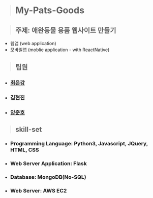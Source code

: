 > # My-Pats-Goods

> ## 주제: 애완동물 용품 웹사이트 만들기

- 웹앱 (web application)
- 모바일앱 (moblie application - with ReactNative)

> ## 팀원

- ### [최은강](https://github.com/We-are-the-Sparta08-Enginner-Friends/My-Pats-Goods/tree/master/%EA%B8%B0%ED%9A%8D)
- ### [김현진](https://github.com/We-are-the-Sparta08-Enginner-Friends/My-Pats-Goods/tree/master/%EA%B8%B0%ED%9A%8D/%EA%B9%80%ED%98%84%EC%A7%84)
- ### [양준호](https://github.com/We-are-the-Sparta08-Enginner-Friends/My-Pats-Goods/tree/master/%EA%B8%B0%ED%9A%8D/%EC%96%91%EC%A4%80%ED%98%B8)

> ## skill-set

- ### Programming Language: Python3, Javascript, JQuery, HTML, CSS
- ### Web Server Application: Flask
- ### Database: MongoDB(No-SQL)
- ### Web Server: AWS EC2
